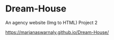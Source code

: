 # Dream-House
An agency website (Img to HTML) Project 2

https://marjanaswarnaly.github.io/Dream-House/
